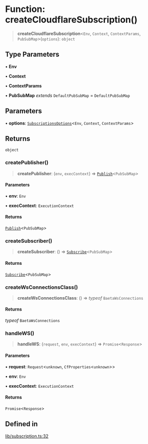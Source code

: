 # Function: createCloudflareSubscription()

> **createCloudflareSubscription**\<`Env`, `Context`, `ContextParams`, `PubSubMap`\>(`options`): `object`

## Type Parameters

• **Env**

• **Context**

• **ContextParams**

• **PubSubMap** *extends* `DefaultPubSubMap` = `DefaultPubSubMap`

## Parameters

• **options**: [`SubscriptionsOptions`](../interfaces/SubscriptionsOptions.md)\<`Env`, `Context`, `ContextParams`\>

## Returns

`object`

### createPublisher()

> **createPublisher**: (`env`, `execContext`) => [`Publish`](../type-aliases/Publish.md)\<`PubSubMap`\>

#### Parameters

• **env**: `Env`

• **execContext**: `ExecutionContext`

#### Returns

[`Publish`](../type-aliases/Publish.md)\<`PubSubMap`\>

### createSubscriber()

> **createSubscriber**: () => [`Subscribe`](../type-aliases/Subscribe.md)\<`PubSubMap`\>

#### Returns

[`Subscribe`](../type-aliases/Subscribe.md)\<`PubSubMap`\>

### createWsConnectionsClass()

> **createWsConnectionsClass**: () => *typeof* `BaetaWsConnections`

#### Returns

*typeof* `BaetaWsConnections`

### handleWS()

> **handleWS**: (`request`, `env`, `execContext`) => `Promise`\<`Response`\>

#### Parameters

• **request**: `Request`\<`unknown`, `CfProperties`\<`unknown`\>\>

• **env**: `Env`

• **execContext**: `ExecutionContext`

#### Returns

`Promise`\<`Response`\>

## Defined in

[lib/subscription.ts:32](https://github.com/andreisergiu98/baeta/blob/e352a1ec749c5b23df693f5f8373ac0b75347349/packages/subscriptions-cloudflare/lib/subscription.ts#L32)
